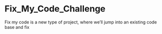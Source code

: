 # Fix_My_Code_Challenge
 Fix my code is a new type of project, where we’ll jump into an existing code base and fix
